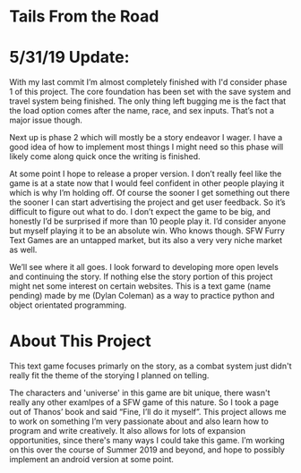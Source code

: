 # Tails From the Road

# 5/31/19 Update:
With my last commit I’m almost completely finished with I'd consider phase 1 of this project. The core foundation has been set with the save system and travel system being finished. The only thing left bugging me is the fact that the load option comes after the name, race, and sex inputs. That’s not a major issue though.

Next up is phase 2 which will mostly be a story endeavor I wager. I have a good idea of how to implement most things I might need so this phase will likely come along quick once the writing is finished.

At some point I hope to release a proper version. I don’t really feel like the game is at a state now that I would feel confident in other people playing it which is why I’m holding off. Of course the sooner I get something out there the sooner I can start advertising the project and get user feedback. So it’s difficult to figure out what to do. I don’t expect the game to be big, and honestly I’d be surprised if more than 10 people play it. I’d consider anyone but myself playing it to be an absolute win. Who knows though. SFW Furry Text Games are an untapped market, but its also a very very niche market as well.

We’ll see where it all goes. I look forward to developing more open levels and continuing the story. If nothing else the story portion of this project might net some interest on certain websites.
This is a text game (name pending) made by me (Dylan Coleman) as a way to practice python and object orientated programming. 


# About This Project
This text game focuses primarly on the story, as a combat system just didn't really fit the theme of the storying I planned on telling. 

The characters and 'universe' in this game are bit unique, there wasn't really any other examlpes of a SFW game of this nature.
So I took a page out of Thanos’ book and said “Fine, I’ll do it myself”. 
This project allows me to work on something I’m very passionate about and also learn how to program and write creatively. It also allows for lots of expansion opportunities, since there's many ways I could take this game.
I’m working on this over the course of Summer 2019 and beyond, and hope to possibly implement an android version at some point.
